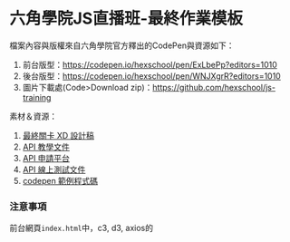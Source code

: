# 六角學院JS直播班-最終作業模板

檔案內容與版權來自六角學院官方釋出的CodePen與資源如下：
1. 前台版型：https://codepen.io/hexschool/pen/ExLbePp?editors=1010
2. 後台版型：https://codepen.io/hexschool/pen/WNJXgrR?editors=1010
3. 圖片下載處(Code>Download zip)：https://github.com/hexschool/js-training

素材＆資源：

1. [最終關卡 XD 設計稿](https://xd.adobe.com/view/a48b8617-4588-4817-9062-b62130dce916-f1d8/)
2. [API 教學文件](https://www.notion.so/API-8b5b74eb052b451faf28013d76811fac)
3. [API 申請平台](https://livejs-api.hexschool.io/)
4. [API 線上測試文件](https://hexschool.github.io/hexschoolliveswagger/)
5. [codepen 範例程式碼](https://codepen.io/hexschool/pen/JjERgYq?editors=0010)

### 注意事項
前台網頁```index.html```中，c3, d3, axios的<script>我先放在head，如果使用上有問題再自行移到body最後測試看看！（比照```orders.html```的使用方式）
